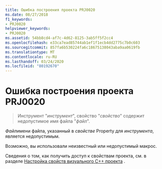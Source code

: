 ```yaml
---
title: Ошибка построения проекта PRJ0020
ms.date: 08/27/2018
f1_keywords:
- PRJ0020
helpviewer_keywords:
- PRJ0020
ms.assetid: 54bb8cd4-af7c-4d62-8125-3ab5ff5f2cc4
ms.openlocfilehash: e33ca7ead85744ab1ef1f1ecb4dd2775c7b0c603
ms.sourcegitcommit: 857fa6b530224fa6c18675138043aba9aa0619fb
ms.translationtype: MT
ms.contentlocale: ru-RU
ms.lasthandoff: 03/24/2020
ms.locfileid: "80192670"
---
```

# <a name="project-build-error-prj0020"></a>Ошибка построения проекта PRJ0020

> Инструмент "*инструмент*", свойство "*свойство*" содержит недопустимое имя файла "*файл*".

*Файл*имени файла, указанный в *свойстве* Property для *инструмента*, является недопустимым.

Возможно, вы использовали неизвестный или недопустимый макрос.

Сведения о том, как получить доступ к свойствам проекта, см. в разделе [Настройка свойств визуального C++ проекта](../../build/working-with-project-properties.md) .
